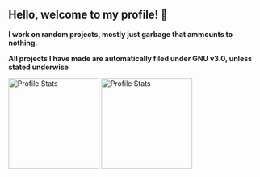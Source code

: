  <h2>Hello, welcome to my profile! 👋</h2>
 
<b>I work on random projects, mostly just garbage that ammounts to nothing.</b>

<b>All projects I have made are automatically filed under GNU v3.0, unless stated underwise</b>

<p align="left">
  <img src="https://github-readme-stats.vercel.app/api?username=AWonkeyTortila&show_icons=true&theme=tokyonight" alt="Profile Stats" height=180px/>
  <img src="https://github-readme-stats.vercel.app/api/top-langs/?username=AWonkeyTortila&layout=compact&theme=tokyonight" alt="Profile Stats" height=180px/>
</p>
